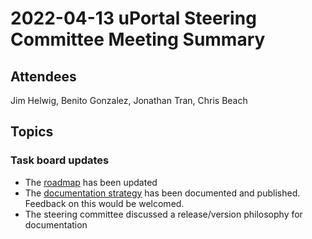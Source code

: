 # 2022-04-13 uPortal Steering Committee Meeting Summary

## Attendees

Jim Helwig, Benito Gonzalez, Jonathan Tran, Chris Beach

## Topics

### Task board updates

*   The [roadmap](../../roadmap.md) has been updated
*   The [documentation strategy](../../doc-strategy.md) has been documented and published. Feedback on this would be welcomed.
*   The steering committee discussed a release/version philosophy for documentation
